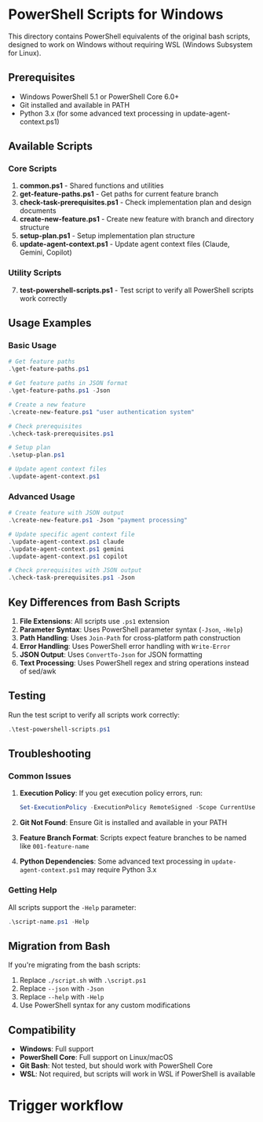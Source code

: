 # PowerShell Scripts for Windows

This directory contains PowerShell equivalents of the original bash scripts, designed to work on Windows without requiring WSL (Windows Subsystem for Linux).

## Prerequisites

- Windows PowerShell 5.1 or PowerShell Core 6.0+
- Git installed and available in PATH
- Python 3.x (for some advanced text processing in update-agent-context.ps1)

## Available Scripts

### Core Scripts

1. **common.ps1** - Shared functions and utilities
2. **get-feature-paths.ps1** - Get paths for current feature branch
3. **check-task-prerequisites.ps1** - Check implementation plan and design documents
4. **create-new-feature.ps1** - Create new feature with branch and directory structure
5. **setup-plan.ps1** - Setup implementation plan structure
6. **update-agent-context.ps1** - Update agent context files (Claude, Gemini, Copilot)

### Utility Scripts

7. **test-powershell-scripts.ps1** - Test script to verify all PowerShell scripts work correctly

## Usage Examples

### Basic Usage

```powershell
# Get feature paths
.\get-feature-paths.ps1

# Get feature paths in JSON format
.\get-feature-paths.ps1 -Json

# Create a new feature
.\create-new-feature.ps1 "user authentication system"

# Check prerequisites
.\check-task-prerequisites.ps1

# Setup plan
.\setup-plan.ps1

# Update agent context files
.\update-agent-context.ps1
```

### Advanced Usage

```powershell
# Create feature with JSON output
.\create-new-feature.ps1 -Json "payment processing"

# Update specific agent context file
.\update-agent-context.ps1 claude
.\update-agent-context.ps1 gemini
.\update-agent-context.ps1 copilot

# Check prerequisites with JSON output
.\check-task-prerequisites.ps1 -Json
```

## Key Differences from Bash Scripts

1. **File Extensions**: All scripts use `.ps1` extension
2. **Parameter Syntax**: Uses PowerShell parameter syntax (`-Json`, `-Help`)
3. **Path Handling**: Uses `Join-Path` for cross-platform path construction
4. **Error Handling**: Uses PowerShell error handling with `Write-Error`
5. **JSON Output**: Uses `ConvertTo-Json` for JSON formatting
6. **Text Processing**: Uses PowerShell regex and string operations instead of sed/awk

## Testing

Run the test script to verify all scripts work correctly:

```powershell
.\test-powershell-scripts.ps1
```

## Troubleshooting

### Common Issues

1. **Execution Policy**: If you get execution policy errors, run:
   ```powershell
   Set-ExecutionPolicy -ExecutionPolicy RemoteSigned -Scope CurrentUser
   ```

2. **Git Not Found**: Ensure Git is installed and available in your PATH

3. **Feature Branch Format**: Scripts expect feature branches to be named like `001-feature-name`

4. **Python Dependencies**: Some advanced text processing in `update-agent-context.ps1` may require Python 3.x

### Getting Help

All scripts support the `-Help` parameter:

```powershell
.\script-name.ps1 -Help
```

## Migration from Bash

If you're migrating from the bash scripts:

1. Replace `./script.sh` with `.\script.ps1`
2. Replace `--json` with `-Json`
3. Replace `--help` with `-Help`
4. Use PowerShell syntax for any custom modifications

## Compatibility

- **Windows**: Full support
- **PowerShell Core**: Full support on Linux/macOS
- **Git Bash**: Not tested, but should work with PowerShell Core
- **WSL**: Not required, but scripts will work in WSL if PowerShell is available
# Trigger workflow
